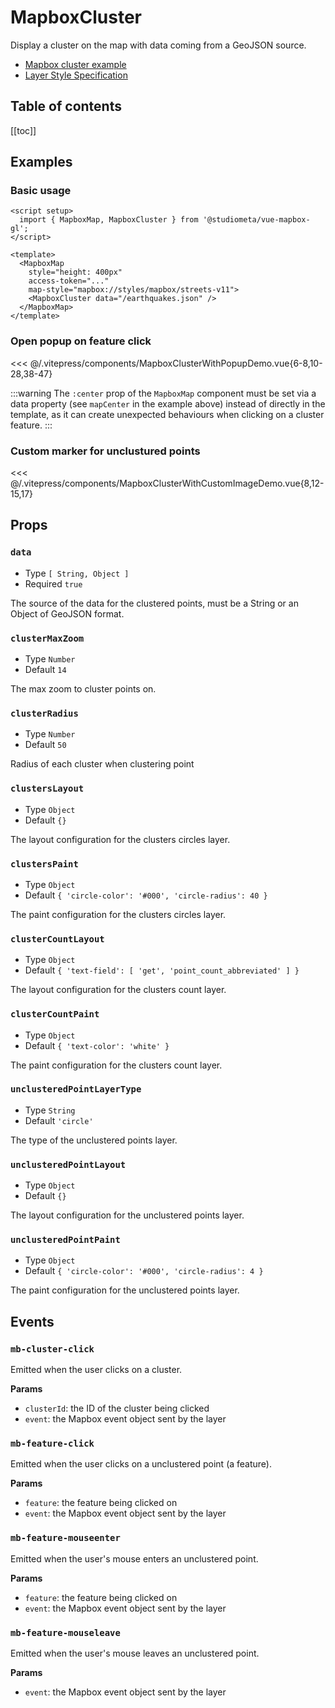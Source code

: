 <script setup>
  import { MapboxMap, MapboxCluster } from '@studiometa/vue-mapbox-gl';
  import { MapboxClusterWithPopupDemo, MapboxClusterWithCustomImageDemo } from '../../.vitepress/components/index.js';
</script>

# MapboxCluster

Display a cluster on the map with data coming from a GeoJSON source.

- [Mapbox cluster example](https://docs.mapbox.com/mapbox-gl-js/example/cluster/)
- [Layer Style Specification](https://docs.mapbox.com/mapbox-gl-js/style-spec/#layers)


<h2>Table of contents</h2>

[[toc]]

## Examples

### Basic usage

<ClientOnly>
<MapboxMap
  style="margin-top: 1em; height: 400px;"
  :access-token="MAPBOX_API_KEY"
  map-style="mapbox://styles/mapbox/streets-v11">
  <MapboxCluster data="/earthquakes.json" />
</MapboxMap>
</ClientOnly>

```vue {10}
<script setup>
  import { MapboxMap, MapboxCluster } from '@studiometa/vue-mapbox-gl';
</script>

<template>
  <MapboxMap
    style="height: 400px"
    access-token="..."
    map-style="mapbox://styles/mapbox/streets-v11">
    <MapboxCluster data="/earthquakes.json" />
  </MapboxMap>
</template>
```

### Open popup on feature click

<ClientOnly>
<MapboxClusterWithPopupDemo style="margin-top: 1em; height: 400px;" />
</ClientOnly>

<<< @/.vitepress/components/MapboxClusterWithPopupDemo.vue{6-8,10-28,38-47}

  :::warning
  The `:center` prop of the `MapboxMap` component must be set via a data property (see `mapCenter` in the example above) instead of directly in the template, as it can create unexpected behaviours when clicking on a cluster feature.
  :::

### Custom marker for unclustured points

<ClientOnly>
<MapboxClusterWithCustomImageDemo style="margin-top: 1em; height: 400px;" />
</ClientOnly>

<<< @/.vitepress/components/MapboxClusterWithCustomImageDemo.vue{8,12-15,17}

## Props


### `data`

- Type `[ String, Object ]`
- Required `true`

The source of the data for the clustered points, must be a String or an Object of GeoJSON format.


### `clusterMaxZoom`

- Type `Number`
- Default `14`

The max zoom to cluster points on.

### `clusterRadius`

- Type `Number`
- Default `50`

Radius of each cluster when clustering point

### `clustersLayout`

- Type `Object`
- Default `{}`

The layout configuration for the clusters circles layer.

### `clustersPaint`

- Type `Object`
- Default `{ 'circle-color': '#000', 'circle-radius': 40 }`

The paint configuration for the clusters circles layer.

### `clusterCountLayout`

- Type `Object`
- Default `{ 'text-field': [ 'get', 'point_count_abbreviated' ] }`

The layout configuration for the clusters count layer.

### `clusterCountPaint`

- Type `Object`
- Default `{ 'text-color': 'white' }`

The paint configuration for the clusters count layer.

### `unclusteredPointLayerType`

- Type `String`
- Default `'circle'`

The type of the unclustered points layer.

### `unclusteredPointLayout`

- Type `Object`
- Default `{}`

The layout configuration for the unclustered points layer.

### `unclusteredPointPaint`

- Type `Object`
- Default `{ 'circle-color': '#000', 'circle-radius': 4 }`

The paint configuration for the unclustered points layer.

## Events

### `mb-cluster-click`

Emitted when the user clicks on a cluster.

**Params**
- `clusterId`: the ID of the cluster being clicked
- `event`: the Mapbox event object sent by the layer

### `mb-feature-click`

Emitted when the user clicks on a unclustered point (a feature).

**Params**
- `feature`: the feature being clicked on
- `event`: the Mapbox event object sent by the layer

### `mb-feature-mouseenter`

Emitted when the user's mouse enters an unclustered point.

**Params**
- `feature`: the feature being clicked on
- `event`: the Mapbox event object sent by the layer

### `mb-feature-mouseleave`

Emitted when the user's mouse leaves an unclustered point.

**Params**
- `event`: the Mapbox event object sent by the layer
